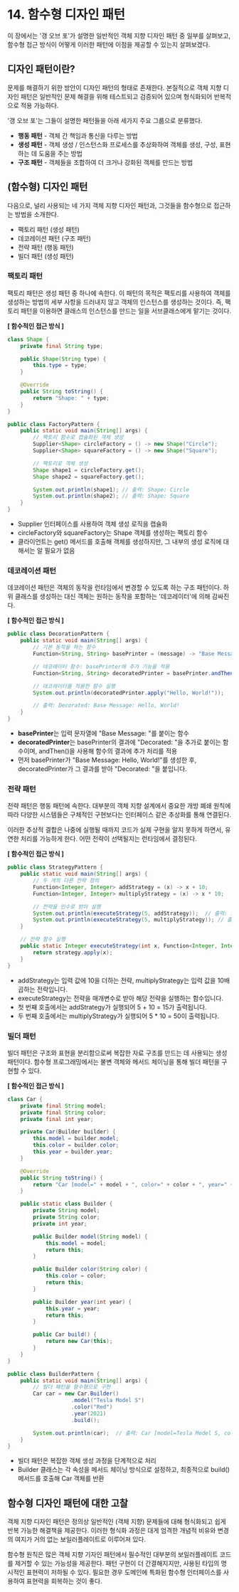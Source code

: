 # 14. 함수형 디자인 패턴
이 장에서는 '갱 오브 포'가 설명한 일반적인 객체 지향 디자인 패턴 중 일부를 살펴보고, 
함수형 접근 방식이 어떻게 이러한 패턴에 이점을 제공할 수 있는지 살펴보겠다.

## 디자인 패턴이란?
문제를 해결하기 위한 방안이 디자인 패턴의 형태로 존재한다.
본질적으로 객체 지향 디자인 패턴은 일반적인 문제 해결을 위해 테스트되고 검증되어 있으며 형식화되어 반복적으로 적용 가능하다.

'갱 오브 포'는 그들이 설명한 패턴들을 아래 세가지 주요 그룹으로 분류했다.

- **행동 패턴** - 객체 간 책임과 통신을 다루는 방법
- **생성 패턴** - 객체 생성 / 인스턴스화 프로세스를 추상화하여 객체를 생성, 구성, 표현하는 데 도움을 주는 방법
- **구조 패턴** - 객체들을 조합하여 더 크거나 강화된 객체를 만드는 방법

## (함수형) 디자인 패턴

다음으로, 널리 사용되는 네 가지 객체 지향 디자인 패턴과, 그것들을 함수형으로 접근하는 방법을 소개한다.

- 팩토리 패턴 (생성 패턴)
- 데코레이션 패턴 (구조 패턴)
- 전략 패턴 (행동 패턴)
- 빌더 패턴  (생성 패턴)

### 팩토리 패턴

팩토리 패턴은 생성 패턴 중 하나에 속한다. 
이 패턴의 목적은 팩토리를 사용하여 객체를 생성하는 방법의 세부 사항을 드러내지 않고 객체의 인스턴스를 생성하는 것이다.
즉, 팩토리 패턴을 이용하면 클래스의 인스턴스를 만드는 일을 서브클래스에게 맡기는 것이다.

**[ 함수적인 접근 방식 ]**

```java
class Shape {
    private final String type;

    public Shape(String type) {
        this.type = type;
    }

    @Override
    public String toString() {
        return "Shape: " + type;
    }
}

public class FactoryPattern {
    public static void main(String[] args) {
        // 팩토리 함수로 캡슐화된 객체 생성
        Supplier<Shape> circleFactory = () -> new Shape("Circle");
        Supplier<Shape> squareFactory = () -> new Shape("Square");

        // 팩토리로 객체 생성
        Shape shape1 = circleFactory.get();
        Shape shape2 = squareFactory.get();

        System.out.println(shape1); // 출력: Shape: Circle
        System.out.println(shape2); // 출력: Shape: Square
    }
}

```
- Supplier 인터페이스를 사용하여 객체 생성 로직을 캡슐화
- circleFactory와 squareFactory는 Shape 객체를 생성하는 팩토리 함수
- 클라이언트는 get() 메서드를 호출해 객체를 생성하지만, 그 내부의 생성 로직에 대해서는 알 필요가 없음

### 데코레이션 패턴

데코레이션 패턴은 객체의 동작을 런타임에서 변경할 수 있도록 하는 구조 패턴이다.
하위 클래스를 생성하는 대신 객체는 원하는 동작을 포함하는 '데코레이터'에 의해 감싸진다.

**[ 함수적인 접근 방식 ]**

```java
public class DecorationPattern {
    public static void main(String[] args) {
        // 기본 동작을 하는 함수
        Function<String, String> basePrinter = (message) -> "Base Message: " + message;

        // 데코레이터 함수: basePrinter에 추가 기능을 적용
        Function<String, String> decoratedPrinter = basePrinter.andThen((message) -> "Decorated: " + message);

        // 데코레이터를 적용한 함수 실행
        System.out.println(decoratedPrinter.apply("Hello, World!"));

        // 출력: Decorated: Base Message: Hello, World!
    }
}
```
- **basePrinter**는 입력 문자열에 "Base Message: "를 붙이는 함수
- **decoratedPrinter**는 basePrinter의 결과에 "Decorated: "을 추가로 붙이는 함수이며, andThen()을 사용해 함수의 결과에 추가 처리를 적용
- 먼저 basePrinter가 "Base Message: Hello, World!"를 생성한 후, decoratedPrinter가 그 결과를 받아 "Decorated: "을 붙입니다.

### 전략 패턴

전략 패턴은 행동 패턴에 속한다. 
대부분의 객체 지향 설계에서 중요한 개방 폐쇄 원칙에 따라 다양한 시스템들은 구체적인 구현보다는 인터페이스 같은 추상화를 통해 연결된다.

이러한 추상적 결합은 나중에 실행될 때까지 코드가 실제 구현을 알지 못하게 하면서, 유연한 처리를 가능하게 한다. 어떤 전략이 선택될지는 런타임에서 결정된다.

**[ 함수적인 접근 방식 ]**

```java
public class StrategyPattern {
    public static void main(String[] args) {
        // 두 개의 다른 전략 정의
        Function<Integer, Integer> addStrategy = (x) -> x + 10;
        Function<Integer, Integer> multiplyStrategy = (x) -> x * 10;

        // 전략을 인수로 받아 실행
        System.out.println(executeStrategy(5, addStrategy));  // 출력: 15
        System.out.println(executeStrategy(5, multiplyStrategy)); // 출력: 50
    }

    // 전략 함수 실행
    public static Integer executeStrategy(int x, Function<Integer, Integer> strategy) {
        return strategy.apply(x);
    }
}

```

- addStrategy는 입력 값에 10을 더하는 전략, multiplyStrategy는 입력 값을 10배 곱하는 전략입니다.
- executeStrategy는 전략을 매개변수로 받아 해당 전략을 실행하는 함수입니다.
- 첫 번째 호출에서는 addStrategy가 실행되어 5 + 10 = 15가 출력됩니다.
- 두 번째 호출에서는 multiplyStrategy가 실행되어 5 * 10 = 50이 출력됩니다.

### 빌더 패턴

빌더 패턴은 구조와 표현을 분리함으로써 복잡한 자료 구조를 만드는 데 사용되는 생성 패턴이다.
함수형 프로그래밍에서는 불변 객체와 메서드 체이닝을 통해 빌더 패턴을 구현할 수 있다.

**[ 함수적인 접근 방식 ]**

```java
class Car {
    private final String model;
    private final String color;
    private final int year;

    private Car(Builder builder) {
        this.model = builder.model;
        this.color = builder.color;
        this.year = builder.year;
    }

    @Override
    public String toString() {
        return "Car [model=" + model + ", color=" + color + ", year=" + year + "]";
    }

    public static class Builder {
        private String model;
        private String color;
        private int year;

        public Builder model(String model) {
            this.model = model;
            return this;
        }

        public Builder color(String color) {
            this.color = color;
            return this;
        }

        public Builder year(int year) {
            this.year = year;
            return this;
        }

        public Car build() {
            return new Car(this);
        }
    }
}

public class BuilderPattern {
    public static void main(String[] args) {
        // 빌더 패턴을 함수형으로 구현
        Car car = new Car.Builder()
                    .model("Tesla Model S")
                    .color("Red")
                    .year(2021)
                    .build();

        System.out.println(car);  // 출력: Car [model=Tesla Model S, color=Red, year=2021]
    }
}
```
- 빌더 패턴은 복잡한 객체 생성 과정을 단계적으로 처리
- Builder 클래스는 각 속성을 메서드 체이닝 방식으로 설정하고, 최종적으로 build() 메서드를 호출해 Car 객체를 반환

## 함수형 디자인 패턴에 대한 고찰
객체 지향 디자인 패턴은 정의상 일반적인 (객체 지향) 문제들에 대해 형식화되고 쉽게 반복 가능한 해결책을 제공한다.
이러한 형식화 과정은 대게 엄격한 개념적 비유와 변경의 여지가 거의 없는 보일러플레이트로 이루어져 있다.

함수형 원칙은 많은 객체 지향 기자인 패턴에서 필수적인 대부분의 보일러플레이트 코드를 제거할 수 있는 가능성을 제공한다.
패턴 구현이 더 간결해지지만, 사용된 타입의 명시적인 표현력이 저하될 수 있다.
필요한 경우 도메인에 특화된 함수형 인터페이스를 사용하여 표현력을 회복하는 것이 좋다.

